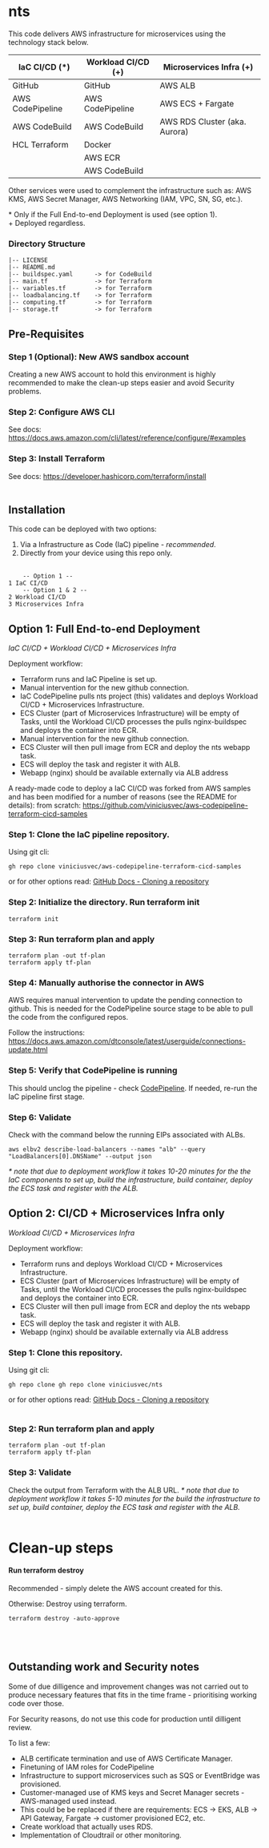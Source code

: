 # nts

This code delivers AWS infrastructure for microservices using the technology stack below.

| IaC CI/CD (\*)   | Workload CI/CD (+) | Microservices Infra (+)       |
| ---------------- | ------------------ | ----------------------------- |
| GitHub           | GitHub             | AWS ALB                       |
| AWS CodePipeline | AWS CodePipeline   | AWS ECS + Fargate             |
| AWS CodeBuild    | AWS CodeBuild      | AWS RDS Cluster (aka. Aurora) |
| HCL Terraform    | Docker             |                               |
|                  | AWS ECR            |                               |
|                  | AWS CodeBuild      |                               |

Other services were used to complement the infrastructure such as: AWS KMS, AWS Secret Manager, AWS Networking (IAM, VPC, SN, SG, etc.).

\* Only if the Full End-to-end Deployment is used (see option 1).<br />
\+ Deployed regardless.

### Directory Structure

```shell
|-- LICENSE
|-- README.md
|-- buildspec.yaml      -> for CodeBuild
|-- main.tf             -> for Terraform
|-- variables.tf        -> for Terraform
|-- loadbalancing.tf    -> for Terraform
|-- computing.tf        -> for Terraform
|-- storage.tf          -> for Terraform
```

## Pre-Requisites

### Step 1 (Optional): New AWS sandbox account

Creating a new AWS account to hold this environment is highly recommended to make the clean-up steps easier and avoid Security problems.

### Step 2: Configure AWS CLI

See docs: https://docs.aws.amazon.com/cli/latest/reference/configure/#examples

### Step 3: Install Terraform

See docs: https://developer.hashicorp.com/terraform/install
<br /><br />

## Installation

This code can be deployed with two options:

1. Via a Infrastructure as Code (IaC) pipeline - _recommended_.
2. Directly from your device using this repo only.
   <br /><br />

```shell
    -- Option 1 --
1 IaC CI/CD
    -- Option 1 & 2 --
2 Workload CI/CD
3 Microservices Infra
```

## Option 1: Full End-to-end Deployment

_IaC CI/CD + Workload CI/CD + Microservices Infra_<br />

Deployment workflow:

- Terraform runs and IaC Pipeline is set up.
- Manual intervention for the new github connection.
- IaC CodePipeline pulls nts project (this) validates and deploys Workload CI/CD + Microservices Infrastructure.
- ECS Cluster (part of Microservices Infrastructure) will be empty of Tasks, until the Workload CI/CD processes the pulls nginx-buildspec and deploys the container into ECR.
- Manual intervention for the new github connection.
- ECS Cluster will then pull image from ECR and deploy the nts webapp task.
- ECS will deploy the task and register it with ALB.
- Webapp (nginx) should be available externally via ALB address

A ready-made code to deploy a IaC CI/CD was forked from AWS samples and has been modified for a number of reasons (see the README for details): from scratch: https://github.com/viniciusvec/aws-codepipeline-terraform-cicd-samples

### Step 1: Clone the IaC pipeline repository.

Using git cli:

```shell
gh repo clone viniciusvec/aws-codepipeline-terraform-cicd-samples
```

or for other options read: [GitHub Docs - Cloning a repository](https://docs.github.com/en/repositories/creating-and-managing-repositories/cloning-a-repository)

### Step 2: Initialize the directory. Run terraform init

```shell
terraform init
```

### Step 3: Run terraform plan and apply

```shell
terraform plan -out tf-plan
terraform apply tf-plan
```

### Step 4: Manually authorise the connector in AWS

AWS requires manual intervention to update the pending connection to github. This is needed for the CodePipeline source stage to be able to pull the code from the configured repos.

Follow the instructions: https://docs.aws.amazon.com/dtconsole/latest/userguide/connections-update.html

### Step 5: Verify that CodePipeline is running

This should unclog the pipeline - check [CodePipeline](https://eu-west-2.console.aws.amazon.com/codesuite/codepipeline/pipelines?region=eu-west-2).
If needed, re-run the IaC pipeline first stage.

### Step 6: Validate

Check with the command below the running EIPs associated with ALBs.

```shell
aws elbv2 describe-load-balancers --names "alb" --query "LoadBalancers[0].DNSName" --output json
```

_\* note that due to deployment workflow it takes 10-20 minutes for the the IaC components to set up, build the infrastructure, build container, deploy the ECS task and register with the ALB._
<br />

## Option 2: CI/CD + Microservices Infra only

_Workload CI/CD + Microservices Infra_<br />

Deployment workflow:

- Terraform runs and deploys Workload CI/CD + Microservices Infrastructure.
- ECS Cluster (part of Microservices Infrastructure) will be empty of Tasks, until the Workload CI/CD processes the pulls nginx-buildspec and deploys the container into ECR.
- ECS Cluster will then pull image from ECR and deploy the nts webapp task.
- ECS will deploy the task and register it with ALB.
- Webapp (nginx) should be available externally via ALB address

### Step 1: Clone this repository.

Using git cli:

```shell
gh repo clone gh repo clone viniciusvec/nts
```

or for other options read: [GitHub Docs - Cloning a repository](https://docs.github.com/en/repositories/creating-and-managing-repositories/cloning-a-repository)
<br /><br />

### Step 2: Run terraform plan and apply

```shell
terraform plan -out tf-plan
terraform apply tf-plan
```

### Step 3: Validate

Check the output from Terraform with the ALB URL.
_\* note that due to deployment workflow it takes 5-10 minutes for the build the infrastructure to set up, build container, deploy the ECS task and register with the ALB._
<br /><br />

# Clean-up steps

#### Run terraform destroy

Recommended - simply delete the AWS account created for this.

Otherwise:
Destroy using terraform.

```shell
terraform destroy -auto-approve
```

<br /><br />

## Outstanding work and Security notes

Some of due dilligence and improvement changes was not carried out to produce necessary features that fits in the time frame - prioritising working code over those.<br />

For Security reasons, do not use this code for production until dilligent review.<br />

To list a few:

- ALB certificate termination and use of AWS Certificate Manager.
- Finetuning of IAM roles for CodePipeline
- Infrastructure to support microservices such as SQS or EventBridge was provisioned.
- Customer-managed use of KMS keys and Secret Manager secrets - AWS-managed used instead.
- This could be be replaced if there are requirements: ECS -> EKS, ALB -> API Gateway, Fargate -> customer provisioned EC2, etc.
- Create workload that actually uses RDS.
- Implementation of Cloudtrail or other monitoring.

